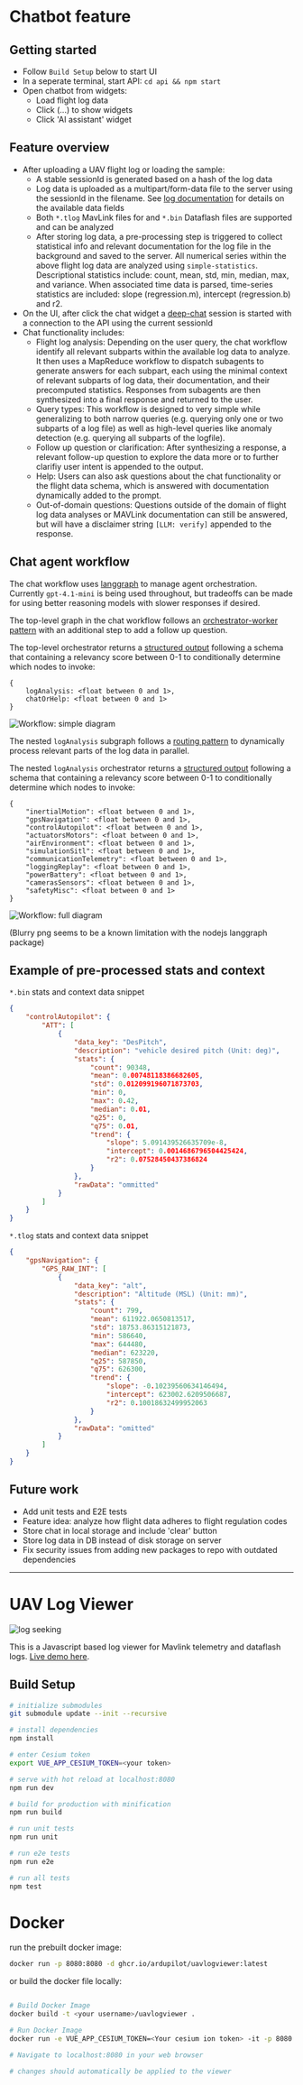 # Chatbot feature

## Getting started

-   Follow `Build Setup` below to start UI
-   In a seperate terminal, start API: `cd api && npm start`
-   Open chatbot from widgets:
    -   Load flight log data
    -   Click (...) to show widgets
    -   Click 'AI assistant' widget

## Feature overview

-   After uploading a UAV flight log or loading the sample:
    -   A stable sessionId is generated based on a hash of the log data
    -   Log data is uploaded as a multipart/form-data file to the server using the sessionId in the filename. See [log documentation](./api/src/handlers/agent/prompts/logDocumentation.js) for details on the available data fields
    -   Both `*.tlog` MavLink files for and `*.bin` Dataflash files are supported and can be analyzed
    -   After storing log data, a pre-processing step is triggered to collect statistical info and relevant documentation for the log file in the background and saved to the server. All numerical series within the above flight log data are analyzed using `simple-statistics`. Descriptional statistics include: count, mean, std, min, median, max, and variance. When associated time data is parsed, time-series statistics are included: slope (regression.m), intercept (regression.b) and r2.
-   On the UI, after click the chat widget a [deep-chat](https://deepchat.dev) session is started with a connection to the API using the current sessionId
-   Chat functionality includes:
    -   Flight log analysis: Depending on the user query, the chat workflow identify all relevant subparts within the available log data to analyze. It then uses a MapReduce workflow to dispatch subagents to generate answers for each subpart, each using the minimal context of relevant subparts of log data, their documentation, and their precomputed statistics. Responses from subagents are then synthesized into a final response and returned to the user.
    -   Query types: This workflow is designed to very simple while generalizing to both narrow queries (e.g. querying only one or two subparts of a log file) as well as high-level queries like anomaly detection (e.g. querying all subparts of the logfile).
    -   Follow up question or clarification: After synthesizing a response, a relevant follow-up question to explore the data more or to further clarifiy user intent is appended to the output.
    -   Help: Users can also ask questions about the chat functionality or the flight data schema, which is answered with documentation dynamically added to the prompt.
    -   Out-of-domain questions: Questions outside of the domain of flight log data analyses or MAVLink documentation can still be answered, but will have a disclaimer string `[LLM: verify]` appended to the response.

## Chat agent workflow

The chat workflow uses [langgraph](https://www.langchain.com/langgraph) to manage agent orchestration. Currently `gpt-4.1-mini` is being used throughout, but tradeoffs can be made for using better reasoning models with slower responses if desired.

The top-level graph in the chat workflow follows an [orchestrator-worker pattern](https://docs.langchain.com/oss/python/langgraph/workflows-agents#orchestrator-worker) with an additional step to add a follow up question.

The top-level orchestrator returns a [structured output](https://docs.langchain.com/oss/javascript/langchain/structured-output#structured-output) following a schema that containing a relevancy score between 0-1 to conditionally determine which nodes to invoke:

```
{
    logAnalysis: <float between 0 and 1>,
    chatOrHelp: <float between 0 and 1>
}
```

![Workflow: simple diagram](./api/agent_workflow.png "Workflow: simple diagram")

The nested `logAnalysis` subgraph follows a [routing pattern](https://docs.langchain.com/oss/python/langgraph/workflows-agents#routing) to dynamically process relevant parts of the log data in parallel.

The nested `logAnalysis` orchestrator returns a [structured output](https://docs.langchain.com/oss/javascript/langchain/structured-output#structured-output) following a schema that containing a relevancy score between 0-1 to conditionally determine which nodes to invoke:

```
{
    "inertialMotion": <float between 0 and 1>,
    "gpsNavigation": <float between 0 and 1>,
    "controlAutopilot": <float between 0 and 1>,
    "actuatorsMotors": <float between 0 and 1>,
    "airEnvironment": <float between 0 and 1>,
    "simulationSitl": <float between 0 and 1>,
    "communicationTelemetry": <float between 0 and 1>,
    "loggingReplay": <float between 0 and 1>,
    "powerBattery": <float between 0 and 1>,
    "camerasSensors": <float between 0 and 1>,
    "safetyMisc": <float between 0 and 1>
}
```

![Workflow: full diagram](./api/agent_workflow_xray.png "Workflow: full diagram")

(Blurry png seems to be a known limitation with the nodejs langgraph package)

## Example of pre-processed stats and context

`*.bin` stats and context data snippet

```json
{
    "controlAutopilot": {
        "ATT": [
            {
                "data_key": "DesPitch",
                "description": "vehicle desired pitch (Unit: deg)",
                "stats": {
                    "count": 90348,
                    "mean": 0.00748118386682605,
                    "std": 0.012099196071873703,
                    "min": 0,
                    "max": 0.42,
                    "median": 0.01,
                    "q25": 0,
                    "q75": 0.01,
                    "trend": {
                        "slope": 5.091439526635709e-8,
                        "intercept": 0.0014686796504425424,
                        "r2": 0.07528450437386824
                    }
                },
                "rawData": "ommitted"
            }
        ]
    }
}
```

`*.tlog` stats and context data snippet

```json
{
    "gpsNavigation": {
        "GPS_RAW_INT": [
            {
                "data_key": "alt",
                "description": "Altitude (MSL) (Unit: mm)",
                "stats": {
                    "count": 799,
                    "mean": 611922.0650813517,
                    "std": 18753.86315121873,
                    "min": 586640,
                    "max": 644480,
                    "median": 623220,
                    "q25": 587850,
                    "q75": 626300,
                    "trend": {
                        "slope": -0.10239560634146494,
                        "intercept": 623002.6209506687,
                        "r2": 0.10018632499952063
                    }
                },
                "rawData": "omitted"
            }
        ]
    }
}
```

## Future work

-   Add unit tests and E2E tests
-   Feature idea: analyze how flight data adheres to flight regulation codes
-   Store chat in local storage and include 'clear' button
-   Store log data in DB instead of disk storage on server
-   Fix security issues from adding new packages to repo with outdated dependencies

---

# UAV Log Viewer

![log seeking](preview.gif "Logo Title Text 1")

This is a Javascript based log viewer for Mavlink telemetry and dataflash logs.
[Live demo here](http://plot.ardupilot.org).

## Build Setup

```bash
# initialize submodules
git submodule update --init --recursive

# install dependencies
npm install

# enter Cesium token
export VUE_APP_CESIUM_TOKEN=<your token>

# serve with hot reload at localhost:8080
npm run dev

# build for production with minification
npm run build

# run unit tests
npm run unit

# run e2e tests
npm run e2e

# run all tests
npm test
```

# Docker

run the prebuilt docker image:

```bash
docker run -p 8080:8080 -d ghcr.io/ardupilot/uavlogviewer:latest

```

or build the docker file locally:

```bash

# Build Docker Image
docker build -t <your username>/uavlogviewer .

# Run Docker Image
docker run -e VUE_APP_CESIUM_TOKEN=<Your cesium ion token> -it -p 8080:8080 -v ${PWD}:/usr/src/app <your username>/uavlogviewer

# Navigate to localhost:8080 in your web browser

# changes should automatically be applied to the viewer

```
